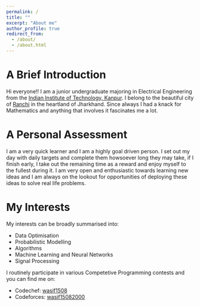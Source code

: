 ```yaml
---
permalink: /
title: ""
excerpt: "About me"
author_profile: true
redirect_from: 
  - /about/
  - /about.html
---
```


A Brief Introduction
======

Hi everyone!! I am a junior undergraduate majoring in Electrical Engineering from the [Indian Institute of Technology, Kanpur](https://iitk.ac.in). I belong to the beautiful city of [Ranchi](https://www.google.com/search?gs_ssp=eJzj4tTP1TcwLCkpMTNg9GIrSsxLzsgEADbMBcg&q=ranchi&oq=Ranch&aqs=chrome.1.69i57j46l2j0l2j46j0.1454j0j7&sourceid=chrome&ie=UTF-8) in the heartland of Jharkhand. Since always I had a knack for Mathematics and anything that involves it fascinates me a lot.

A Personal Assessment
======

I am a very quick learner and I am a highly goal driven person. I set out my day with daily targets and complete them howsoever long they may take, if I finish early, I take out the remaining time as a reward and enjoy myself to the fullest during it. I am very open and enthusiastic towards learning new ideas and I am always on the lookout for opportunities of deploying these ideas to solve real life problems.

My Interests
======
My interests can be broadly summarised into:
* Data Optimisation
* Probabilistic Modelling
* Algorithms
* Machine Learning and Neural Networks
* Signal Processing

I routinely participate in various Competetive Programming contests and you can find me on:
* Codechef: [wasif1508](https://codechef.com/users/wasif1508)
* Codeforces: [wasif15082000](https://codeforces.com/profile/wasif15082000)
